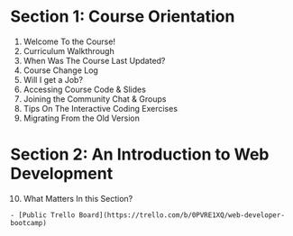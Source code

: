 # Section 1: Course Orientation
  1. Welcome To the Course!
  2. Curriculum Walkthrough
  3. When Was The Course Last Updated?
  4. Course Change Log
  5. Will I get a Job?
  6. Accessing Course Code & Slides
  7. Joining the Community Chat & Groups
  8. Tips On The Interactive Coding Exercises
  9. Migrating From the Old Version

# Section 2: An Introduction to Web Development

  10. What Matters In this Section? 

    - [Public Trello Board](https://trello.com/b/0PVRE1XQ/web-developer-bootcamp) 
